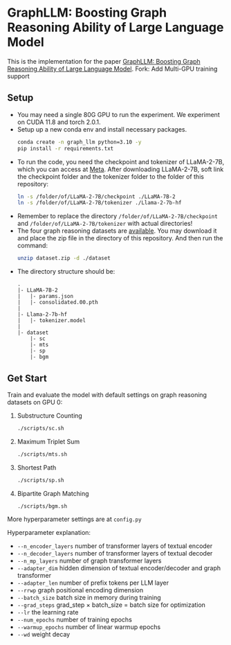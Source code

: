 # GraphLLM: Boosting Graph Reasoning Ability of Large Language Model

This is the implementation for the paper [GraphLLM: Boosting Graph Reasoning Ability of Large Language Model](https://arxiv.org/abs/2310.05845).
Fork: Add Multi-GPU training support

## Setup
- You may need a single 80G GPU to run the experiment. We experiment on CUDA 11.8 and torch 2.0.1.
- Setup up a new conda env and install necessary packages.
    ```bash
    conda create -n graph_llm python=3.10 -y
    pip install -r requirements.txt
    ```
- To run the code, you need the checkpoint and tokenizer of LLaMA-2-7B, which you can access at [Meta](https://ai.meta.com/resources/models-and-libraries/llama-downloads/).
After downloading LLaMA-2-7B, soft link the checkpoint folder and the tokenizer folder to the folder of this repository:
    ```bash
    ln -s /folder/of/LLaMA-2-7B/checkpoint ./LLaMA-7B-2
    ln -s /folder/of/LLaMA-2-7B/tokenizer ./Llama-2-7b-hf
    ```
- Remember to replace the directory `/folder/of/LLaMA-2-7B/checkpoint` and `/folder/of/LLaMA-2-7B/tokenizer` with actual directories!
- The four graph reasoning datasets are [available](https://drive.google.com/file/d/1fRXdCMHpkb1-kuzcxgZPKkILEWBSbW4M).
You may download it and place the zip file in the directory of this repository. And then run the command:
    ```bash
    unzip dataset.zip -d ./dataset
    ```
- The directory structure should be:
    ```
    .
    |- LLaMA-7B-2
    |   |- params.json
    |   |- consolidated.00.pth
    |
    |- Llama-2-7b-hf
    |   |- tokenizer.model
    |
    |- dataset
        |- sc
        |- mts
        |- sp
        |- bgm
    
    ```
## Get Start

Train and evaluate the model with default settings on graph reasoning datasets on GPU 0:

1. Substructure Counting
    ```bash
    ./scripts/sc.sh
    ```
2. Maximum Triplet Sum
    ```bash
    ./scripts/mts.sh
    ```
3. Shortest Path
    ```bash
    ./scripts/sp.sh
    ```
4. Bipartite Graph Matching
    ```bash
    ./scripts/bgm.sh
    ```

More hyperparameter settings are at `config.py`

Hyperparameter explanation:
- `--n_encoder_layers` number of transformer layers of textual encoder
- `--n_decoder_layers` number of transformer layers of textual decoder
- `--n_mp_layers` number of graph transformer layers
- `--adapter_dim` hidden dimension of textual encoder/decoder and graph transformer
- `--adapter_len` number of prefix tokens per LLM layer
- `--rrwp` graph positional encoding dimension
- `--batch_size` batch size in memory during training
- `--grad_steps` grad_step $\times$ batch_size = batch size for optimization
- `--lr` the learning rate
- `--num_epochs` number of training epochs
- `--warmup_epochs` number of linear warmup epochs
- `--wd` weight decay
